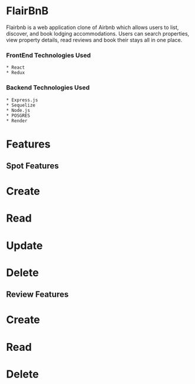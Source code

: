 # FlairBnB

Flairbnb is a web application clone of Airbnb which allows users to list, discover, and book lodging accommodations. Users can search properties, view property details, read reviews and book their stays all in one place.

### FrontEnd Technologies Used
    * React
    * Redux

### Backend Technologies Used
    * Express.js
    * Sequelize
    * Node.js
    * POSGRES
    * Render

# Features

## Spot Features

# Create


# Read


# Update


# Delete



## Review Features

# Create


# Read


# Delete
